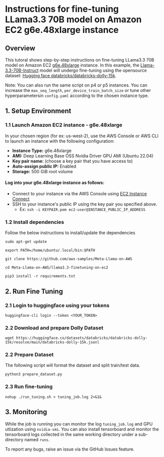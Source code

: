 # Instructions for fine-tuning LLama3.3 70B model on Amazon EC2 g6e.48xlarge instance 

## Overview <a name="overview2"></a>

This tutoral shows step-by-step instructions on fine-tuning LLama3.3 70B model on Amazon EC2 [g6e.48xlarge](https://aws.amazon.com/ec2/instance-types/g6e/) instance. In this example, the [Llama-3.3-70B-Instruct](https://huggingface.co/meta-llama/Llama-3.3-70B-Instruct) model will undergo fine-tuning using the opensource dataset: [Hugging face databricks/databricks-dolly-15k](https://huggingface.co/datasets/databricks/databricks-dolly-15k).

Note: You can also run the same script on p4 or p5 instances. You can increase the `max_seq_length`, `per_device_train_batch_size` or tune other hyperparametersin `config.yaml` according to the chosen instance type.

## 1. Setup Environment <a name="ec2Instance"></a>

### 1.1 Launch Amazon EC2 instance - g6e.48xlarge

In your chosen region (for ex: us-west-2), use the AWS Console or AWS CLI to launch an instance with the following configuration:

* **Instance Type:** g6e.48xlarge
* **AMI:** Deep Learning Base OSS Nvidia Driver GPU AMI (Ubuntu 22.04)
* **Key pair name:** (choose a key pair that you have access to) 
* **Auto-assign public IP:** Enabled
* **Storage:** 500 GiB root volume

#### Log into your g6e.48xlarge instance as follows:

* Connect to your instance via the AWS Console using [EC2 Instance Connect](https://docs.aws.amazon.com/AWSEC2/latest/UserGuide/Connect-using-EC2-Instance-Connect.html)
* SSH to your instance's public IP using the key pair you specified above.
  * Ex: `ssh -i KEYPAIR.pem ec2-user@INSTANCE_PUBLIC_IP_ADDRESS`

### 1.2 Install dependencies

Follow the below instructions to install/update the dependencies
```
sudo apt-get update

export PATH=/home/ubuntu/.local/bin:$PATH

git clone https://github.com/aws-samples/Meta-Llama-on-AWS

cd Meta-Llama-on-AWS/llama3.3-finetuning-on-ec2

pip3 install -r requirements.txt
```

## 2. Run Fine Tuning

### 2.1 Login to huggingface using your tokens

```
huggingface-cli login --token <YOUR_TOKEN>
```

### 2.2 Download and prepare Dolly Dataset

```
wget https://huggingface.co/datasets/databricks/databricks-dolly-15k/resolve/main/databricks-dolly-15k.jsonl
```

### 2.2 Prepare Dataset
The following script will format the dataset and split train/test data.

```
python3 prepare_dataset.py
```

### 2.3 Run fine-tuning

```
nohup ./run_tuning.sh > tuning_job.log 2>&1&
```

## 3. Monitoring

While the job is running you can monitor the log `tuning_job.log` and GPU utlization using `nvidia-smi`. You can also install tensorboard and monitor the tensorboard logs collected in the same working directory under a sub-directory named `runs`.



To report any bugs, raise an issue via the GitHub Issues feature.


